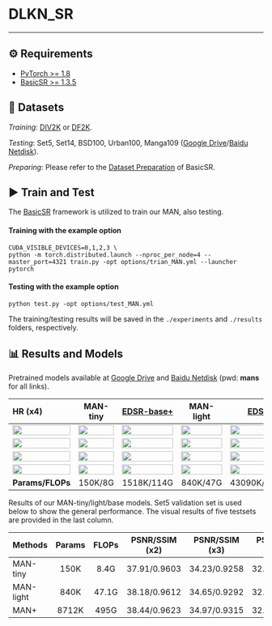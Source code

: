 # DLKN_SR

 
</details> 


---

⚙️ Requirements
---
- [PyTorch >= 1.8](https://pytorch.org/)
- [BasicSR >= 1.3.5](https://github.com/xinntao/BasicSR-examples/blob/master/README.md) 


🎈 Datasets
---

*Training*: [DIV2K](https://data.vision.ee.ethz.ch/cvl/DIV2K/) or [DF2K](https://openmmlab.medium.com/awesome-datasets-for-super-resolution-introduction-and-pre-processing-55f8501f8b18).

*Testing*: Set5, Set14, BSD100, Urban100, Manga109 ([Google Drive](https://drive.google.com/file/d/1SbdbpUZwWYDIEhvxQQaRsokySkcYJ8dq/view?usp=sharing)/[Baidu Netdisk](https://pan.baidu.com/s/1zfmkFK3liwNpW4NtPnWbrw?pwd=nbjl)).

*Preparing*: Please refer to the [Dataset Preparation](https://github.com/XPixelGroup/BasicSR/blob/master/docs/DatasetPreparation.md) of BasicSR.



▶️ Train and Test
---

The [BasicSR](https://github.com/XPixelGroup/BasicSR) framework is utilized to train our MAN, also testing. 

#### Training with the example option

```
CUDA_VISIBLE_DEVICES=0,1,2,3 \
python -m torch.distributed.launch --nproc_per_node=4 --master_port=4321 train.py -opt options/trian_MAN.yml --launcher pytorch
```
#### Testing with the example option

```
python test.py -opt options/test_MAN.yml
```

The training/testing results will be saved in the `./experiments` and `./results` folders, respectively.  

📊 Results and Models
---

Pretrained models available at [Google Drive](https://drive.google.com/drive/folders/1sARYFkVeTIFVCa2EnZg9TjZvirDvUNOL?usp=sharing) and [Baidu Netdisk](https://pan.baidu.com/s/15CTY-mgdTuOc1I8mzIA4Ug?pwd=mans) (pwd: **mans** for all links).

|HR (x4)|MAN-tiny|[EDSR-base+](https://github.com/sanghyun-son/EDSR-PyTorch)|MAN-light|[EDSR+](https://github.com/sanghyun-son/EDSR-PyTorch)|MAN|
|       :-----       |       :-----:       |     :-----:        |        :-----:         |        :-----:         |        :-----:         |
| <img width=100% height=100% src="images/Visual_Results/U004/HR.png">| <img width=100% height=100% src="images/Visual_Results/U004/MAN-Tiny.png">|<img width=100% height=100% src="images/Visual_Results/U004/EDSR-Base.png">|<img width=100% height=100% src="images/Visual_Results/U004/MAN-Light.png">|<img width=100% height=100% src="images/Visual_Results/U004/EDSR.png">|<img width=100% height=100% src="images/Visual_Results/U004/MAN.png">|
| <img width=100% height=100% src="images/Visual_Results/U012/HR.png">| <img width=100% height=100% src="images/Visual_Results/U012/MAN-Tiny.png">|<img width=100% height=100% src="images/Visual_Results/U012/EDSR-Base.png">|<img width=100% height=100% src="images/Visual_Results/U012/MAN-Light.png">|<img width=100% height=100% src="images/Visual_Results/U012/EDSR.png">|<img width=100% height=100% src="images/Visual_Results/U012/MAN.png">|
| <img width=100% height=100% src="images/Visual_Results/U044/HR.png">| <img width=100% height=100% src="images/Visual_Results/U044/MAN-Tiny.png">|<img width=100% height=100% src="images/Visual_Results/U044/EDSR-Base.png">|<img width=100% height=100% src="images/Visual_Results/U044/MAN-Light.png">|<img width=100% height=100% src="images/Visual_Results/U044/EDSR.png">|<img width=100% height=100% src="images/Visual_Results/U044/MAN.png">|
| <img width=100% height=100% src="images/Visual_Results/D0850/HR.png">| <img width=100% height=100% src="images/Visual_Results/D0850/MAN-Tiny.png">|<img width=100% height=100% src="images/Visual_Results/D0850/EDSR-Base.png">|<img width=100% height=100% src="images/Visual_Results/D0850/MAN-Light.png">|<img width=100% height=100% src="images/Visual_Results/D0850/EDSR.png">|<img width=100% height=100% src="images/Visual_Results/D0850/MAN.png">|
|**Params/FLOPs**| 150K/8G|1518K/114G|840K/47G|43090K/2895G|8712K/495G|

Results of our MAN-tiny/light/base models. Set5 validation set is used below to show the general performance. The visual results of five testsets are provided in the last column.

| Methods  |  Params   |  FLOPs   |PSNR/SSIM (x2)|PSNR/SSIM (x3)|PSNR/SSIM (x4)|Results|
|:---------|:---------:|:--------:|:------:|:------:|:------:|:--------:|
| MAN-tiny |      150K |     8.4G | 37.91/0.9603  |       34.23/0.9258      | 32.07/0.8930  | [x2](https://pan.baidu.com/s/1mYkGvAlz0bSZuCVubkpsmg?pwd=mans)/[x3](https://pan.baidu.com/s/1RP5gGu-QPXTkH1NPH7axag?pwd=mans)/[x4](https://pan.baidu.com/s/1u22su2bT4Pq_idVxAnqWdw?pwd=mans)    |
| MAN-light|      840K |    47.1G | 38.18/0.9612  | 34.65/0.9292  | 32.50/0.8988  | [x2](https://pan.baidu.com/s/1AVuPa7bsbb3qMQqMSM-IJQ?pwd=mans)/[x3](https://pan.baidu.com/s/1TRL7-Y23JddVOpEhH0ObEQ?pwd=mans)/[x4](https://pan.baidu.com/s/1T2bPZcjFRxAgMxGWtPv-Lw?pwd=mans) |
| MAN+     |     8712K |     495G | 38.44/0.9623  | 34.97/0.9315  | 32.87/0.9030  | [x2](https://pan.baidu.com/s/1pTb3Fob_7MOxMKIdopI0hQ?pwd=mans)/[x3](https://pan.baidu.com/s/1L3HEtcraU8Y9VY-HpCZdfg?pwd=mans)/[x4](https://pan.baidu.com/s/1FCNqht9zi9HecG3ExRdeWQ?pwd=mans) |
